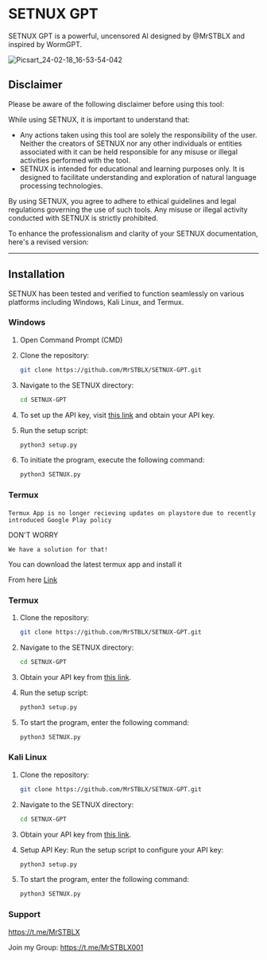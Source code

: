 # SETNUX GPT

 SETNUX GPT is a powerful, uncensored AI designed by @MrSTBLX and inspired by WormGPT.
 
![Picsart_24-02-18_16-53-54-042](https://github.com/MrSTBLX/SETNUX-GPT/assets/160389956/05f8181e-bd3c-4baf-9476-8f28b1d0f90e)


## Disclaimer

Please be aware of the following disclaimer before using this tool:

While using SETNUX, it is important to understand that:

- Any actions taken using this tool are solely the responsibility of the user. Neither the creators of SETNUX nor any other individuals or entities associated with it can be held responsible for any misuse or illegal activities performed with the tool.
- SETNUX is intended for educational and learning purposes only. It is designed to facilitate understanding and exploration of natural language processing technologies.

By using SETNUX, you agree to adhere to ethical guidelines and legal regulations governing the use of such tools. Any misuse or illegal activity conducted with SETNUX is strictly prohibited.

To enhance the professionalism and clarity of your SETNUX documentation, here's a revised version:

---

## Installation

SETNUX has been tested and verified to function seamlessly on various platforms including Windows, Kali Linux, and Termux.

### Windows

1. Open Command Prompt (CMD)

2. Clone the repository:
    ```bash
    git clone https://github.com/MrSTBLX/SETNUX-GPT.git
    ```

3. Navigate to the SETNUX directory:
    ```bash
    cd SETNUX-GPT
    ```

4. To set up the API key, visit [this link](https://platform.openai.com/api-keys) and obtain your API key.

5. Run the setup script:
    ```bash
    python3 setup.py
    ```

6. To initiate the program, execute the following command:
    ```bash
    python3 SETNUX.py
    ```
### Termux
`Termux App is no longer recieving updates on playstore`
`due to recently introduced Google Play policy` 
  

DON'T WORRY   

`We have a solution for that!`



You can download the latest termux app and install it

From here <a href="https://f-droid.org/repo/com.termux_118.apk">Link</a>

### Termux

1. Clone the repository:
    ```bash
    git clone https://github.com/MrSTBLX/SETNUX-GPT.git
    ```

2. Navigate to the SETNUX directory:
    ```bash
    cd SETNUX-GPT
    ```

3. Obtain your API key from [this link](https://platform.openai.com/api-keys).

4. Run the setup script:
    ```bash
    python3 setup.py
    ```

5. To start the program, enter the following command:
    ```bash
    python3 SETNUX.py
    ```
### Kali Linux 
1. Clone the repository:
    ```bash
    git clone https://github.com/MrSTBLX/SETNUX-GPT.git
    ```

2. Navigate to the SETNUX directory:
    ```bash
    cd SETNUX-GPT
    ```

3. Obtain your API key from [this link](https://platform.openai.com/api-keys).


4. Setup API Key:
Run the setup script to configure your API key:
   ```bash
   python3 setup.py
   ```
5. To start the program, enter the following command:
    ```bash
    python3 SETNUX.py
    ```


### Support
https://t.me/MrSTBLX

Join my Group:
https://t.me/MrSTBLX001

